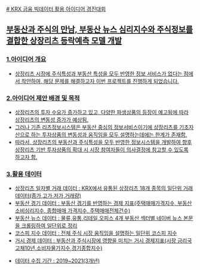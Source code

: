 <a href = https://dacon.io/competitions/official/235914/overview/description>
# KRX 금융 빅데이터 활용 아이디어 경진대회

## 부동산과 주식의 만남, 부동산 뉴스 심리지수와 주식정보를 결합한 상장리츠 등락예측 모델 개발

### 1.아이디어 개요
- 상장리츠 시장에 주식특성과 부동산 특성을 모두 반영한 정보 서비스가 없다는 점에서 착안하여, 해당 문제를 해결하고자 이번 프로젝트를 진행하게 되었습니다. 

### 2.아이디어 제안 배경 및 목적
- 상장리츠의 투자 수요가 증가하고 있고, 다양한 파생상품의 등장이 예고됨에 따라 상장리츠의 변동성 증가가 예상됨.
- 그러나 기존 리츠정보시스템은 부동산 중심의 정보서비스이기에 상장리츠를 기초자산으로 하는 투자상품의 변동성과 움직임을 모두 설명하는데에는 한계가 존재함.
- 따라서, 상장리츠의 부동산과 주식특성을 모두 반영한 정보시스템을 개발하여 향후 상장리츠 기반 투자상품의 확대 시 시장 참여자들이 의사결정에 참고할 수 있도록 하고자 함.

### 3.활용 데이터
- 상장리츠 일자별 거래 데이터 : KRX에서 유통된 상장리츠 18개 종목의 일단위 거래 데이터(종가,고가,저가,거래량)
- 부동산 경기 데이터 : 부동산 경기를 반영하는 경제 지표(주택매매가격지수, 부동산 소비심리지수, 종합매매 가격지수, 주택매매전체건수)
- 부동산 뉴스 데이터 : 물류,유통,리테일,오피스 4개 부동산 섹터별 네이버 뉴스 본문을 크롤링하여 일단위로 정리
- 코스피 지수 데이터 : 전체 주식 시장 움직임을 설명하는 일단위 코스피 지수
- 거시 경제 데이터 : 부동산과 주식시장에 영향을 미치는 거시 경제지표(시장 금리국고채10년,소비자물가지수,경기종합지수)
* 데이터 수집 기간 : 2019~2021(3개년)
